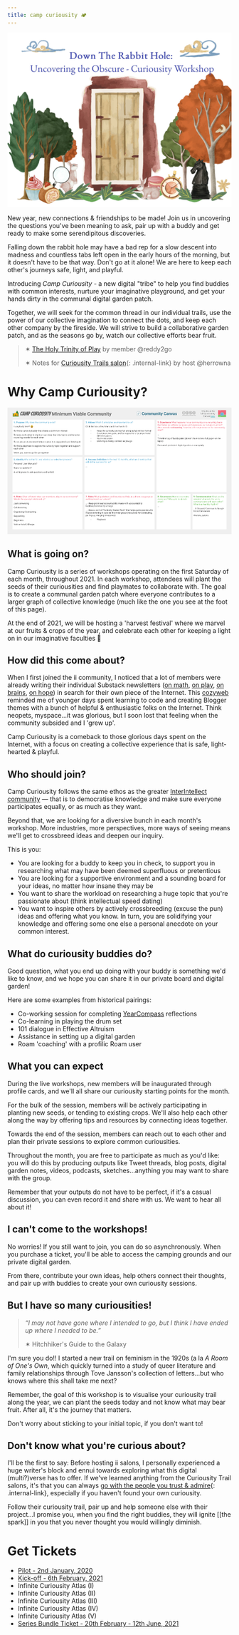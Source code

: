 ```yaml
---
title: camp curiousity 🏕
---
```


![](/assets/camp-curiousity-welcome.jpg)

New year, new connections & friendships to be made! Join us in uncovering the questions you've been meaning to ask, pair up with a buddy and get ready to make some serendipitous discoveries.

Falling down the rabbit hole may have a bad rep for a slow descent into madness and countless tabs left open in the early hours of the morning, but it doesn't have to be that way. Don't go at it alone! We are here to keep each other's journeys safe, light, and playful.

Introducing _Camp Curiousity_ - a new digital "tribe" to help you find buddies with common interests, nurture your imaginative playground, and get your hands dirty in the communal digital garden patch.

Together, we will seek for the common thread in our individual trails, use the power of our collective imagination to connect the dots, and keep each other company by the fireside. We will strive to build a collaborative garden patch, and as the seasons go by, watch our collective efforts bear fruit.

> ✶ [The Holy Trinity of Play](https://reddy2go.substack.com/p/holy-trinity-of-play) by member @reddy2go
> 
> ✶ Notes for  [Curiousity Trails salon](/curiousity-trails){: .internal-link} by host @herrowna


# Why Camp Curiousity?

![Minimum Viable Community for Camp Curiousity](/assets/camp-curiousity-minimum-viable-community.png)

## What is going on?

Camp Curiousity is a series of workshops operating on the first Saturday of each month, throughout 2021. In each workshop, attendees will plant the seeds of their curiousities and find playmates to collaborate with. The goal is to create a communal garden patch where everyone contributes to a larger graph of collective knowledge (much like the one you see at the foot of this page). 

At the end of 2021, we will be hosting a 'harvest festival' where we marvel at our fruits & crops of the year, and celebrate each other for keeping a light on in our imaginative faculties 🧠

## How did this come about?

When I first joined the ii community, I noticed that a lot of members were already writing their individual Substack newsletters ([on math](https://reddy2go.substack.com/), [on play](https://reddy2go.substack.com/), [on brains](https://mythirdbrain.substack.com/people/1253539-kenta-nagamine), [on hope](https://learningtohope.substack.com/)) in search for their own piece of the Internet. This [cozyweb](https://breakingsmart.substack.com/p/the-extended-internet-universe) reminded me of younger days spent learning to code and creating Blogger themes with a bunch of helpful & enthusiastic folks on the Internet. Think neopets, myspace...it was glorious, but I soon lost that feeling when the community subsided and I 'grew up'.

Camp Curiousity is a comeback to those glorious days spent on the Internet, with a focus on creating a collective experience that is safe, light-hearted & playful.

## Who should join?

Camp Curiousity follows the same ethos as the greater [InterIntellect community](https://interintellect.com)  — that is to democratise knowledge and make sure everyone participates equally, or as much as they want.

Beyond that, we are looking for a diversive bunch in each month's workshop. More industries, more perspectives, more ways of seeing means we'll get to crossbreed ideas and deepen our inquiry.

This is you:

- You are looking for a buddy to keep you in check, to support you in researching what may have been deemed superfluous or pretentious
- You are looking for a supportive environment and a sounding board for your ideas, no matter how insane they may be
- You want to share the workload on researching a huge topic that you're passionate about (think intellectual speed dating)
- You want to inspire others by actively crossbreeding (excuse the pun) ideas and offering what you know. In turn, you are solidifying your knowledge and offering some one else a personal anecdote on your common interest.

## What do curiousity buddies do?

Good question, what you end up doing with your buddy is something we'd like to know, and we hope you can share it in our private board and digital garden! 

Here are some examples from historical pairings:

- Co-working session for completing [YearCompass](https://yearcompass.com/) reflections
- Co-learning in playing the drum set
- 101 dialogue in Effective Altruism
- Assistance in setting up a digital garden
- Roam 'coaching' with a profilic Roam user 



## What you can expect

During the live workshops, new members will be inaugurated through profile cards, and we'll all share our curiousity starting points for the month. 

For the bulk of the session, members will be actively participating in planting new seeds, or tending to existing crops. We'll also help each other along the way by offering tips and resources by connecting ideas together.

Towards the end of the session, members can reach out to each other and plan their private sessions to explore common curiousities. 

Throughout the month, you are free to participate as much as you'd like: you will do this by producing outputs like Tweet threads, blog posts, digital garden notes, videos, podcasts, sketches...anything you may want to share with the group.

Remember that your outputs do not have to be perfect, if it's a casual discussion, you can even record it and share with us. We want to hear all about it!

## I can't come to the workshops!

No worries! If you still want to join, you can do so asynchronously. When you purchase a ticket, you'll be able to access the camping grounds and our private digital garden. 

From there, contribute your own ideas, help others connect their thoughts, and pair up with buddies to create your own curiousity sessions.

## But I have so many curiousities!

> _“I may not have gone where I intended to go, but I think I have ended up where I needed to be.”_
> 
> ✶ Hitchhiker's Guide to the Galaxy

I'm sure you do!! I started a new trail on feminism in the 1920s (a la *A Room of One's Own*, which quickly turned into a study of queer literature and family relationships through Tove Jansson's collection of letters...but who knows where this shall take me next?

Remember, the goal of this workshop is to visualise your curiousity trail along the year, we can plant the seeds today and not know what may bear fruit. After all, it's the journey that matters.

Don't worry about sticking to your initial topic, if you don't want to! 

## Don't know what you're curious about?

I'll be the first to say: Before hosting ii salons, I personally experienced a huge writer's block and ennui towards exploring what this digital (multi?)verse has to offer. If we've learned anything from the Curiousity Trail salons, it's that you can always [go with the people you trust & admire](/dont-go-alone){: .internal-link}, especially if you haven't found your own curiousity. 

Follow their curiousity trail, pair up and help someone else with their project...I promise you, when you find the right buddies, they will ignite [[the spark]] in you that you never thought you would willingly diminish.

# Get Tickets

- [Pilot - 2nd January, 2020](https://www.eventbrite.co.uk/e/down-the-rabbit-hole-uncovering-the-obscure-curiosity-workshop-ii-salon-tickets-133606549787)
- [Kick-off - 6th February, 2021](https://www.eventbrite.com/e/down-the-rabbit-hole-the-infinite-curiosity-atlas-ii-intro-salon-tickets-137597813765)
- Infinite Curiousity Atlas (I)
- Infinite Curiousity Atlas (II)
- Infinite Curiousity Atlas (III)
- Infinite Curiousity Atlas (IV)
- Infinite Curiousity Atlas (V)
- [Series Bundle Ticket - 20th February - 12th June, 2021](https://www.eventbrite.com/e/down-the-rabbit-hole-camp-curiosity-ii-workshop-salon-series-tickets-137507609963)